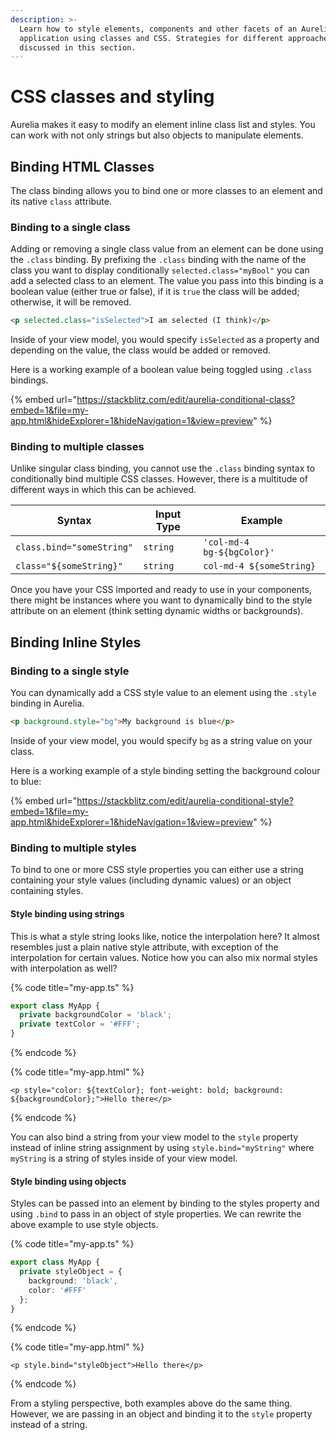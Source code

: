 ```yaml
---
description: >-
  Learn how to style elements, components and other facets of an Aurelia
  application using classes and CSS. Strategies for different approaches are
  discussed in this section.
---
```


# CSS classes and styling

Aurelia makes it easy to modify an element inline class list and styles. You can work with not only strings but also objects to manipulate elements.

## Binding HTML Classes

The class binding allows you to bind one or more classes to an element and its native `class` attribute.

### Binding to a single class

Adding or removing a single class value from an element can be done using the `.class` binding. By prefixing the `.class` binding with the name of the class you want to display conditionally `selected.class="myBool"` you can add a selected class to an element. The value you pass into this binding is a boolean value (either true or false), if it is `true` the class will be added; otherwise, it will be removed.

```html
<p selected.class="isSelected">I am selected (I think)</p>
```

Inside of your view model, you would specify `isSelected` as a property and depending on the value, the class would be added or removed.

Here is a working example of a boolean value being toggled using `.class` bindings.

{% embed url="https://stackblitz.com/edit/aurelia-conditional-class?embed=1&file=my-app.html&hideExplorer=1&hideNavigation=1&view=preview" %}

### Binding to multiple classes

Unlike singular class binding, you cannot use the `.class` binding syntax to conditionally bind multiple CSS classes. However, there is a multitude of different ways in which this can be achieved.

| Syntax                    | Input Type | Example                    |
| ------------------------- | ---------- | -------------------------- |
| `class.bind="someString"` | `string`   | `'col-md-4 bg-${bgColor}'` |
| `class="${someString}"`   | `string`   | `col-md-4 ${someString}`   |

Once you have your CSS imported and ready to use in your components, there might be instances where you want to dynamically bind to the style attribute on an element (think setting dynamic widths or backgrounds).

## Binding Inline Styles

### Binding to a single style

You can dynamically add a CSS style value to an element using the `.style` binding in Aurelia.

```html
<p background.style="bg">My background is blue</p>
```

Inside of your view model, you would specify `bg` as a string value on your class.

Here is a working example of a style binding setting the background colour to blue:

{% embed url="https://stackblitz.com/edit/aurelia-conditional-style?embed=1&file=my-app.html&hideExplorer=1&hideNavigation=1&view=preview" %}

### Binding to multiple styles

To bind to one or more CSS style properties you can either use a string containing your style values (including dynamic values) or an object containing styles.

#### Style binding using strings

This is what a style string looks like, notice the interpolation here? It almost resembles just a plain native style attribute, with exception of the interpolation for certain values. Notice how you can also mix normal styles with interpolation as well?

{% code title="my-app.ts" %}
```typescript
export class MyApp {
  private backgroundColor = 'black';
  private textColor = '#FFF';
}
```
{% endcode %}

{% code title="my-app.html" %}
```markup
<p style="color: ${textColor}; font-weight: bold; background: ${backgroundColor};">Hello there</p>
```
{% endcode %}

You can also bind a string from your view model to the `style` property instead of inline string assignment by using `style.bind="myString"` where `myString` is a string of styles inside of your view model.

#### Style binding using objects

Styles can be passed into an element by binding to the styles property and using `.bind` to pass in an object of style properties. We can rewrite the above example to use style objects.

{% code title="my-app.ts" %}
```typescript
export class MyApp {
  private styleObject = {
    background: 'black',
    color: '#FFF'
  };
}
```
{% endcode %}

{% code title="my-app.html" %}
```markup
<p style.bind="styleObject">Hello there</p>
```
{% endcode %}

From a styling perspective, both examples above do the same thing. However, we are passing in an object and binding it to the `style` property instead of a string.
